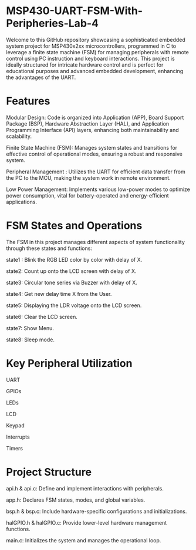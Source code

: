# MSP430-UART-FSM-With-Peripheries-Lab-4

Welcome to this GitHub repository showcasing a sophisticated embedded system project for MSP430x2xx microcontrollers, programmed in C to leverage a finite state machine (FSM) for managing peripherals with remote control using PC instruction and keyboard interactions. This project is ideally structured for intricate hardware control and is perfect for educational purposes and advanced embedded development, enhancing the advantages of the UART.

# Features

Modular Design: Code is organized into Application (APP), Board Support Package (BSP), Hardware Abstraction Layer (HAL), and Application Programming Interface (API) layers, enhancing both maintainability and scalability.

Finite State Machine (FSM): Manages system states and transitions for effective control of operational modes, ensuring a robust and responsive system.

Peripheral Management : Utilizes the UART for efficient data transfer from the PC to the MCU, making the system work in remote environment.

Low Power Management: Implements various low-power modes to optimize power consumption, vital for battery-operated and energy-efficient applications.

# FSM States and Operations

The FSM in this project manages different aspects of system functionality through these states and functions:

state1 : Blink the RGB LED color by color with delay of X.

state2: Count up onto the LCD screen with delay of X.

state3: Circular tone series via Buzzer with delay of X.

state4: Get new delay time X from the User.

state5: Displaying the LDR voltage onto the LCD screen.

state6: Clear the LCD screen.

state7: Show Menu.

state8: Sleep mode. 

#  Key Peripheral Utilization

UART 

GPIOs

LEDs

LCD

Keypad

Interrupts

Timers

# Project Structure

api.h & api.c: Define and implement interactions with peripherals.

app.h: Declares FSM states, modes, and global variables.

bsp.h & bsp.c: Include hardware-specific configurations and initializations.

halGPIO.h & halGPIO.c: Provide lower-level hardware management functions.

main.c: Initializes the system and manages the operational loop.


